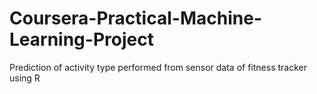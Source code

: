 # Coursera-Practical-Machine-Learning-Project
Prediction of activity type performed from sensor data of fitness tracker using R

